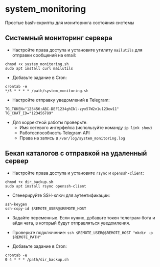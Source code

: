 # system_monitoring
Простые bash-скрипты для мониторинга состояния системы

## Системный мониторинг сервера

- Настройте права доступа и установите утилиту `mailutils` для отправки сообщений на email:
```
chmod +x system_monitoring.sh
sudo apt install curl mailutils
```

- Добавьте задание в Cron:
```
crontab -e
*/5 * * * * /path/system_monitoring.sh
```

- Настройте отправку уведомлений в Telegram:
```
TG_TOKEN="123456:ABC-DEF1234ghIkl-zyx57W2v1u123ew11"
TG_CHAT_ID="123456789"
```

- Для корректной работы проверьте:
  - Имя сетевого интерфейса (используйте команду `ip link show`)
  - Работоспособность Telegram API
  - Права на запись в `/var/log/system_monitoring.log`

## Бекап каталогов с отправкой на удаленный сервер

- Настройте права доступа и установите `rsync` и `openssh-client`:
```
chmod +x dir_backup.sh
sudo apt install rsync openssh-client
```

- Сгенерируйте SSH-ключ для аутентификации:
```
ssh-keygen
ssh-copy-id $REMOTE_USER@$REMOTE_HOST
```

- Задайте переменные. Если нужно, добавьте токен телеграм-бота и айди чата, в который будут отправляться уведомления.

- Проверьте подключение:
`ssh $REMOTE_USER@$REMOTE_HOST "mkdir -p $REMOTE_PATH"`

- Добавьте задание в Cron:
```
crontab -e
0 4 * * * /path/dir_backup.sh
```